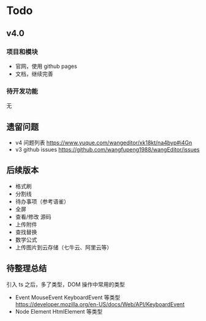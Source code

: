 # Todo

## v4.0

### 项目和模块

- 官网，使用 github pages
- 文档，继续完善

### 待开发功能

无

## 遗留问题

- v4 问题列表 https://www.yuque.com/wangeditor/xk18kt/na4byp#i4Gn
- v3 github issues https://github.com/wangfupeng1988/wangEditor/issues

## 后续版本

- 格式刷
- 分割线
- 待办事项（参考语雀）
- 全屏
- 查看/修改 源码
- 上传附件
- 查找替换
- 数学公式
- 上传图片到云存储（七牛云、阿里云等）

## 待整理总结

引入 ts 之后，多了类型，DOM 操作中常用的类型

- Event MouseEvent KeyboardEvent 等类型 https://developer.mozilla.org/en-US/docs/Web/API/KeyboardEvent
- Node Element HtmlElement 等类型
